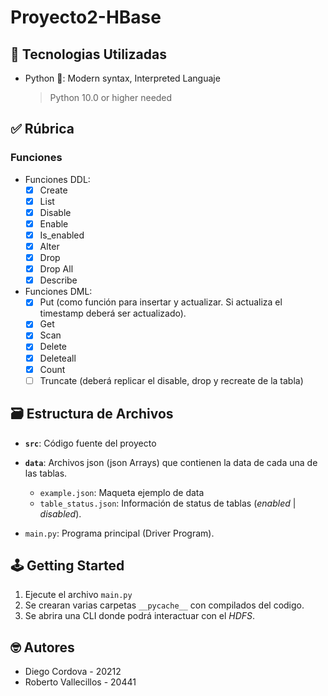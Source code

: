 # Proyecto2-HBase

## 📡 Tecnologias Utilizadas

- Python 🐍: Modern syntax, Interpreted Languaje
  > Python 10.0 or higher needed

## ✅ Rúbrica

### Funciones
- Funciones DDL:
  - [x] Create
  - [x] List 
  - [x] Disable
  - [x] Enable
  - [x] Is_enabled
  - [x] Alter
  - [x] Drop
  - [x] Drop All
  - [x] Describe

- Funciones DML:
  - [x] Put (como función para insertar y actualizar. Si actualiza el timestamp deberá ser actualizado).
  - [x] Get
  - [x] Scan
  - [x] Delete
  - [x] Deleteall
  - [x] Count
  - [ ] Truncate (deberá replicar el disable, drop y recreate de la tabla) 

## 🗃️ Estructura de Archivos

- **`src`**: Código fuente del proyecto

- **`data`**: Archivos json (json Arrays) que contienen la data de cada una de las tablas.
  
  - `example.json`: Maqueta ejemplo de data
  - `table_status.json`: Información de status de tablas (*enabled* | *disabled*).

- `main.py`: Programa principal (Driver Program).

## 🕹️ Getting Started

1. Ejecute el archivo `main.py`
2. Se crearan varias carpetas `__pycache__` con compilados del codigo.
3. Se abrira una CLI donde podrá interactuar con el *HDFS*.

## 🤓 Autores

- Diego Cordova - 20212
- Roberto Vallecillos - 20441
